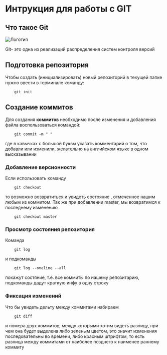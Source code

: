 # **Интрукция для работы с GIT**

## Что такое Git

![Логотип](git.JPG)


Git- это одна из реализаций распределения систем контроля 
версий
## Подготовка репозитория

Чтобы создать (инициализировать) новый репозиторий в текущей папке нужно ввести в терминале команду:

        git init

## Создание коммитов

Для создания **коммитов** необходимо после изменения и добавления файла воспользоваться командой:

        git commit -m " "

где в кавычках с большой буквы указать комментарий о том, что добавли или изменили, желательно на английском языке в одном высказывании

### Добавление версионности

Если использовать команду 

        git checkout 

то возможно возвратиться и увидеть состояние , отмеченное нашим любым из коммитом. Так же при добавлении master, мы возвратимся к последнему изменению

        git checkout master

### Просмотр состояния репозитория

Команда 

        git log
и подкоманды

        git log --oneline --all

покажут состяние, т.е. все коммиты по нашему репозитарию, подкоманды дадут краткую инфу в одну строку

### Фиксация изменений

Что бы увидеть дельту между коммитами набираем 

        git diff


и номера двух коммитов, между которыми хотим видеть разницу, при чем она будет выделена либо зеленым цветом, это значит изменения последовательны во времени, либо красным штрифтом, то есть разница между коммитами от наиболее позднего к наименее раннему коммиту
